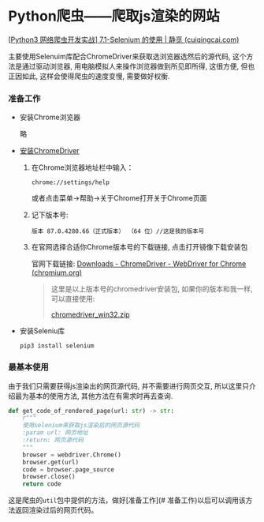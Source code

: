 # Python爬虫——爬取js渲染的网站

[[Python3 网络爬虫开发实战\] 7.1-Selenium 的使用 | 静觅 (cuiqingcai.com)](https://cuiqingcai.com/5630.html)

主要使用Selenuim库配合ChromeDriver来获取选浏览器选然后的源代码, 这个方法是通过驱动浏览器, 用电脑模拟人来操作浏览器做到所见即所得, 这很方便, 但也正因如此, 这样会使得爬虫的速度变慢, 需要做好权衡.

### 准备工作

- 安装Chrome浏览器

  略

- [安装ChromeDriver](https://cuiqingcai.com/5135.html)

  1. 在Chrome浏览器地址栏中输入：

     ```
     chrome://settings/help
     ```

     或者点击菜单->帮助->关于Chrome打开关于Chrome页面

  2. 记下版本号:

     ```
     版本 87.0.4280.66（正式版本） （64 位）//这是我的版本号
     ```

  3. 在官网选择合适你Chrome版本号的下载链接, 点击打开镜像下载安装包

     官网下载链接: [Downloads - ChromeDriver - WebDriver for Chrome (chromium.org)](https://chromedriver.chromium.org/downloads)

     >这里是以上版本号的chromedriver安装包, 如果你的版本和我一样, 可以直接使用:
     >
     > [chromedriver_win32.zip](reference\rest\chromedriver_win32.zip) 

- 安装Seleniu库

  ```
  pip3 install selenium
  ```

### 最基本使用

由于我们只需要获得js渲染出的网页源代码, 并不需要进行网页交互, 所以这里只介绍最为基本的使用方法, 其他方法在有需求时再去查询.

```python
def get_code_of_rendered_page(url: str) -> str:
    r"""
    使用selenium来获取js渲染后的网页源代码
    :param url: 网页地址
    :return: 网页源代码
    """
    browser = webdriver.Chrome()
    browser.get(url)
    code = browser.page_source
    browser.close()
    return code
```

这是爬虫的`util`包中提供的方法，做好[准备工作](# 准备工作)以后可以调用该方法返回渲染过后的网页代码。